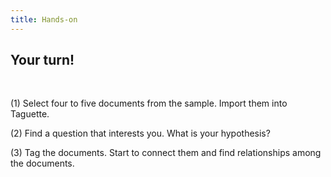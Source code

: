 ```yaml
---
title: Hands-on
---
```


## Your turn!

<br>

(1) Select four to five documents from the sample. Import them into Taguette. 

(2) Find a question that interests you. What is your hypothesis?

(3) Tag the documents. Start to connect them and find relationships among the documents.
